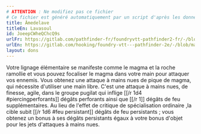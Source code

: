 ```yaml
---
# ATTENTION : Ne modifiez pas ce fichier
# Ce fichier est généré automatiquement par un script d'après les données du module Foundry VTT officiel et de sa traduction
title: Âmedelave
titleEn: Lavasoul
id: JoeepCWheQChcQ9s
urlFr: https://gitlab.com/pathfinder-fr/foundryvtt-pathfinder2-fr/-/blob/master/data/feats/JoeepCWheQChcQ9s.htm
urlEn: https://gitlab.com/hooking/foundry-vtt---pathfinder-2e/-/blob/master/packs/data/feats.db/lavasoul.json
layout: dons
---
```

Votre lignage élémentaire se manifeste comme le magma et la roche ramollie et vous pouvez focaliser le magma dans votre main pour attaquer vos ennemis. Vous obtenez une attaque à mains nues de pique de magma, qui nécessite d'utiliser une main libre. C'est une attaque à mains nues, de finesse, agile, dans le groupe pugilat qui inflige [[/r 1d4 #piercingperforants]] dégâts perforants ainsi que [[/r 1]] dégâts de feu supplémentaires. Au lieu de l'effet de critique de spécialisation ordinaire ,la cible subit [[/r 1d6 #feu persistant]] dégâts de feu persistants ; vous obtenez un bonus à ses dégâts persistants égaux à votre bonus d'objet pour les jets d'attaques à mains nues.
